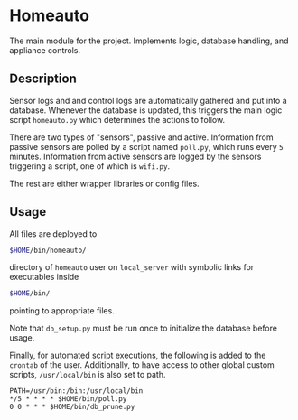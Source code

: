 # Homeauto

The main module for the project. Implements logic, database handling,
and appliance controls.

## Description

Sensor logs and and control logs are automatically gathered and
put into a database. Whenever the database is updated, this triggers
the main logic script `homeauto.py` which determines the actions to follow.

There are two types of "sensors", passive and active.
Information from passive sensors are polled by a script named `poll.py`,
which runs every `5` minutes. Information from active sensors are logged by
the sensors triggering a script, one of which is `wifi.py`.

The rest are either wrapper libraries or config files.

## Usage

All files are deployed to

```sh
$HOME/bin/homeauto/
```

directory of `homeauto` user on `local_server` with symbolic links
for executables inside

```sh
$HOME/bin/
```

pointing to appropriate files.

Note that `db_setup.py` must be run once to initialize the database
before usage.

Finally, for automated script executions, the following
is added to the `crontab` of the user. Additionally, to have access
to other global custom scripts, `/usr/local/bin` is also set to path.

```
PATH=/usr/bin:/bin:/usr/local/bin
*/5 * * * * $HOME/bin/poll.py
0 0 * * * $HOME/bin/db_prune.py
```
